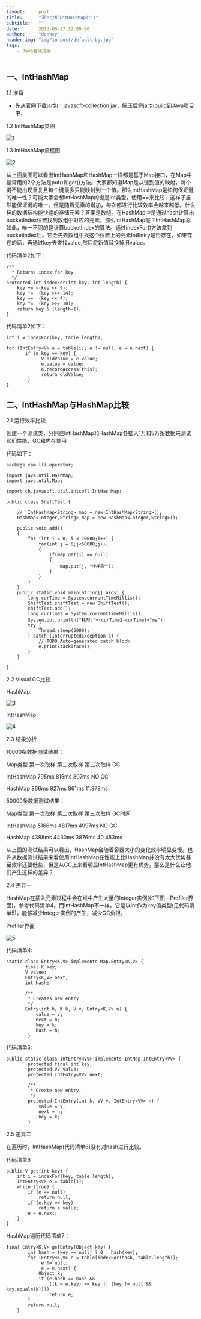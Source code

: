 ```yaml
---
layout:     post
title:      "深入分析IntHashMap(二)"
subtitle:   ""
date:       2013-05-27 12:00:00
author:     "donkey"
header-img: "img/in-post/default-bg.jpg"
tags:
    - Java基础提高
---
```


## 一、IntHashMap
  1.1 准备   
  
   * 先从官网下载jar包：javasoft-collection.jar，解压后将jar包build到Java项目中.
   
   1.2 IntHashMap类图
   
   ![1](http://liulongling.github.io/img/in-post/2013-5-27-inthashmap/1.jpg)
   
   1.3 IntHashMap流程图
   
   ![2](http://liulongling.github.io/img/in-post/2013-5-27-inthashmap/2.jpg)
   
   从上面类图可以看出IntHashMap和HashMap一样都是基于Map接口，在Map中最常用的2个方法是put()和get()方法。大家都知道Map是从键到值的映射，每个键不能出现重复且每个键最多只能映射到一个值。那么IntHashMap是如何保证键的唯一性？可能大家会想IntHashMap的键是int类型，使用==来比较，这样子虽然能保证键的唯一。但是随着元素的增加，每次都进行比较效率会越来越低。什么样的数据结构能快速的存储元素？答案是数组。在HashMap中是通过hash计算出bucketIndex位置找到数组中对应的元素，那么IntHashMap呢？IntHashMap亦如此，唯一不同的是计算bucketIndex的算法。通过indexFor()方法拿到bucketindex后。它会先去数组中找这个位置上的元素IntEntry<V>是否存在，如果存在的话，再通过key去查找value,然后将新值替换掉旧value。
   
代码清单2如下：

```
/** 
  * Returns index for key 
  */  
protected int indexFor(int key, int length) {  
	key += ~(key << 9);  
	key ^=  (key >>> 14);  
	key +=  (key << 4);  
	key ^=  (key >>> 10);  
	return key & (length-1);  
}  
```

代码清单2如下：

```
int i = indexFor(key, table.length);  
  
for (IntEntry<V> e = table[i]; e != null; e = e.next) {  
       if (e.key == key) {  
             V oldValue = e.value;  
             e.value = value;  
             e.recordAccess(this);  
             return oldValue;  
        }  
}  
```

## 二、IntHashMap与HashMap比较
2.1 运行效率比较

 创建一个测试类，分别往IntHashMap和HashMap各插入1万和5万条数据来测试它们性能、GC和内存使用
 
 代码如下：

```
package com.lll.operator;  
  
import java.util.HashMap;  
import java.util.Map;  
  
import ch.javasoft.util.intcoll.IntHashMap;  
  
public class ShiftTest {  
  
    //  IntHashMap<String> map = new IntHashMap<String>();  
    HashMap<Integer,String> map = new HashMap<Integer,String>();  
  
    public void add()  
    {  
        for (int i = 0; i < 10000;i++) {  
            for(int j = 0;j<50000;j++)  
            {  
                if(map.get(j) == null)  
                {  
                    map.put(j, "小毛驴");  
                }  
            }  
        }  
    }  
    public static void main(String[] args) {  
        long curTime = System.currentTimeMillis();  
        ShiftTest shiftTest = new ShiftTest();  
        shiftTest.add();  
        long curTime2 = System.currentTimeMillis();  
        System.out.println("耗时:"+(curTime2-curTime)+"ms");  
        try {  
            Thread.sleep(5000);  
        } catch (InterruptedException e) {  
            // TODO Auto-generated catch block  
            e.printStackTrace();  
        }  
    }  
  
}  
```

 2.2 Visual GC比较

HashMap:

![3](http://liulongling.github.io/img/in-post/2013-5-27-inthashmap/3.jpg)

IntHashMap:

![4](http://liulongling.github.io/img/in-post/2013-5-27-inthashmap/4.jpg)


 2.3 结果分析
 
10000条数据测试结果：

Map类型	第一次取样	第二次取样	第三次取样	GC

IntHashMap	795ms	815ms	807ms	NO GC

HashMap	866ms	927ms	861ms	11.978ms

50000条数据测试结果：

Map类型	第一次取样	第二次取样	第三次取样	GC时间

IntHashMap	5166ms	4817ms	4997ms	NO GC

HashMap	4388ms	4430ms	3876ms	40.453ms

 从上面的测试结果可以看出，HashMap会随着容器大小的变化效率明显变慢。也许从数据测试结果来看使用IntHashMap在性能上比HashMap并没有太大优势甚至效率还要低些，但是从GC上来看明显IntHashMap更有优势。那么是什么让他们产生这样的差异？

 2.4 差异一
 
 HashMap在插入元素过程中会在堆中产生大量的Integer实例(如下图－Profiler界面)，参考代码清单4。而IntHashMap不一样，它是以int作为key值类型(见代码清单5)，能够减少Integer实例的产生，减少GC负担。
 
 Profiler界面
 
![5](http://liulongling.github.io/img/in-post/2013-5-27-inthashmap/5.jpg)

代码清单4:
```
static class Entry<K,V> implements Map.Entry<K,V> {  
       final K key;  
       V value;  
       Entry<K,V> next;  
       int hash;  
  
       /** 
        * Creates new entry. 
        */  
       Entry(int h, K k, V v, Entry<K,V> n) {  
           value = v;  
           next = n;  
           key = k;  
           hash = h;  
        }  
```

代码清单5:
```
public static class IntEntry<VV> implements IntMap.IntEntry<VV> {  
        protected final int key;  
        protected VV value;  
        protected IntEntry<VV> next;  
  
        /** 
         * Create new entry. 
         */  
        protected IntEntry(int k, VV v, IntEntry<VV> n) {  
            value = v;  
            next = n;  
            key = k;  
        }
```
        
   2.5 差异二
   
   在遍历时，IntHashMap(代码清单6)没有对hash进行比较。
   
 代码清单6
```
public V get(int key) {  
    int i = indexFor(key, table.length);  
    IntEntry<V> e = table[i];   
    while (true) {  
        if (e == null)  
            return null;  
        if (e.key == key)   
            return e.value;  
        e = e.next;  
    }  
}  
```
HashMap遍历代码清单7：
```
final Entry<K,V> getEntry(Object key) {  
        int hash = (key == null) ? 0 : hash(key);  
        for (Entry<K,V> e = table[indexFor(hash, table.length)];  
             e != null;  
             e = e.next) {  
            Object k;  
            if (e.hash == hash &&  
                ((k = e.key) == key || (key != null && key.equals(k))))  
                return e;  
        }  
        return null;  
    }  
```